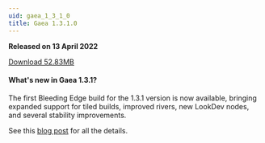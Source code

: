 ```yaml
---
uid: gaea_1_3_1_0
title: Gaea 1.3.1.0
---
```



**Released on 13 April 2022**

<a href="https://get.gaea.app/EAP/Gaea-1.3.1.0b.exe">Download 52.83MB</a> <br>


<div class="release-note">

#### What's new in Gaea 1.3.1?

The first Bleeding Edge build for the 1.3.1 version is now available, bringing expanded support for tiled builds, improved rivers, new LookDev nodes, and several stability improvements.

See this [blog post](https://blog.quadspinner.com/gaea-1-3-1-0-bleeding-edge/) for all the details.
</div>
